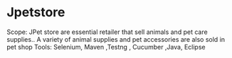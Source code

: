 # Jpetstore
Scope: JPet store are essential retailer that sell animals and pet care supplies.. A variety of animal supplies and pet accessories are also sold in pet shop
Tools: Selenium, Maven ,Testng , Cucumber ,Java, Eclipse
